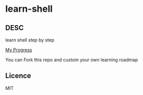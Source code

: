 # learn-shell

## DESC

learn shell step by step

[My Progress](https://github.com/azl397985856/learn-shell/projects/1)

You can Fork this repo and custom your own learning roadmap


## Licence

MIT
